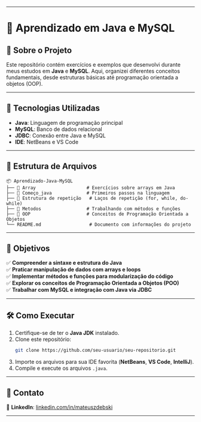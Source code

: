 
---

# 📌 Aprendizado em Java e MySQL  

## 📖 Sobre o Projeto  

Este repositório contém exercícios e exemplos que desenvolvi durante meus estudos em **Java** e **MySQL**. Aqui, organizei diferentes conceitos fundamentais, desde estruturas básicas até programação orientada a objetos (OOP).  

---

## 🚀 Tecnologias Utilizadas  

- **Java**: Linguagem de programação principal  
- **MySQL**: Banco de dados relacional  
- **JDBC**: Conexão entre Java e MySQL  
- **IDE**: NetBeans e VS Code  

---

## 📂 Estrutura de Arquivos  

```
📦 Aprendizado-Java-MySQL
├── 📂 Array                   # Exercícios sobre arrays em Java
├── 📂 Começo_java             # Primeiros passos na linguagem
├── 📂 Estrutura de repetição   # Laços de repetição (for, while, do-while)
├── 📂 Metodos                 # Trabalhando com métodos e funções
├── 📂 OOP                     # Conceitos de Programação Orientada a Objetos
└── README.md                  # Documento com informações do projeto
```

---

## 🎯 Objetivos  

✅ **Compreender a sintaxe e estrutura do Java**  
✅ **Praticar manipulação de dados com arrays e loops**  
✅ **Implementar métodos e funções para modularização do código**  
✅ **Explorar os conceitos de Programação Orientada a Objetos (POO)**  
✅ **Trabalhar com MySQL e integração com Java via JDBC**  

---

## 🛠 Como Executar  

1. Certifique-se de ter o **Java JDK** instalado.  
2. Clone este repositório:  
   ```bash
   git clone https://github.com/seu-usuario/seu-repositorio.git
   ```
3. Importe os arquivos para sua IDE favorita (**NetBeans**, **VS Code**, **IntelliJ**).  
4. Compile e execute os arquivos `.java`.  

---

## 📌 Contato  

🔗 **LinkedIn**: [linkedin.com/in/mateuszdebski](https://www.linkedin.com/in/mateus-zdebski-623335288/)  

---
